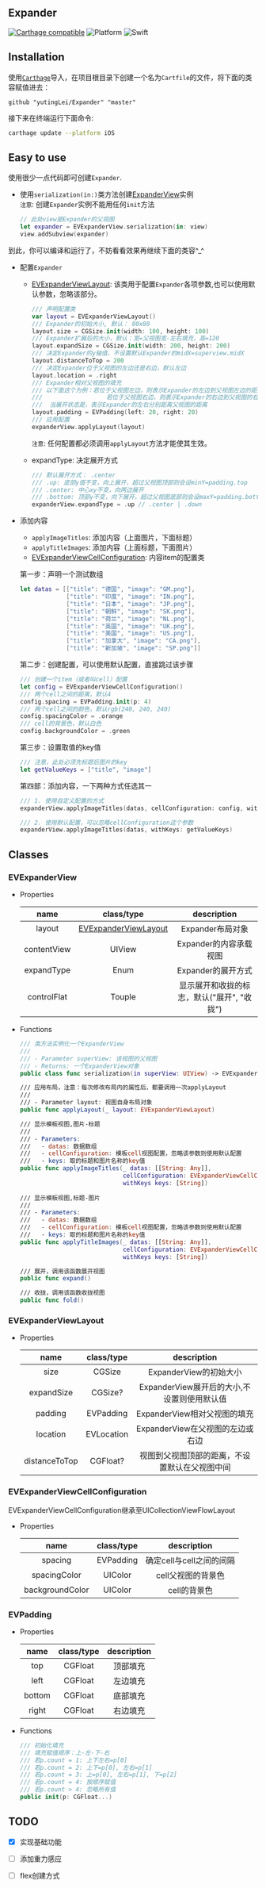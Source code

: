 ## Expander

[![Carthage compatible](https://img.shields.io/badge/Carthage-compatible-4BC51D.svg?style=flat)](https://github.com/Carthage/Carthage) ![Platform](https://img.shields.io/badge/platform-iOS-4BC51D.svg) ![Swift](https://img.shields.io/badge/Swift-4.0-4BC51D.svg)


## Installation

使用[`Carthage`](https://github.com/Carthage/Carthage)导入，在项目根目录下创建一个名为`Cartfile`的文件，将下面的类容赋值进去：

```
github "yutingLei/Expander" "master"
```

接下来在终端运行下面命令:

```sh
carthage update --platform iOS
```

## Easy to use

使用很少一点代码即可创建`Expander`.

* 使用`serialization(in:)`类方法创建[ExpanderView](###evexpanderview)实例  
	`注意`: 创建`Expander`实例不能用任何`init`方法

	```swift
	// 此处view是Expander的父视图
	let expander = EVExpanderView.serialization(in: view)
	view.addSubview(expander)
	```
到此，你可以编译和运行了，不妨看看效果再继续下面的类容^_^

* 配置`Expander`
	- [EVExpanderViewLayout](#viewlayout): 该类用于配置`Expander`各项参数,也可以使用默认参数，忽略该部分。
	
		```swift
		/// 声明配置类
		var layout = EVExpanderViewLayout()
		/// Expander的初始大小, 默认： 80x80
		layout.size = CGSize.init(width: 100, height: 100)
		/// Expander扩展后的大小，默认：宽=父视图宽-左右填充，高=120
		layout.expandSize = CGSize.init(width: 200, height: 200)
		/// 决定Expander的y轴值，不设置默认Expander的midX=superview.midX
		layout.distanceToTop = 200
		/// 决定Expander位于父视图的左边还是右边，默认左边
		layout.location = .right
		/// Expander相对父视图的填充
		/// 以下面这个为例：若位于父视图左边，则表示Expander的左边到父视图左边的距离为20
		///					 若位于父视图右边，则表示Expander的右边到父视图的右边的距离为20
		///	 当展开状态是，表示Expander的左右分别距离父视图的距离
		layout.padding = EVPadding(left: 20, right: 20)
		/// 应用配置
		expanderView.applyLayout(layout)
		```
	
		`注意`: 任何配置都必须调用`applyLayout`方法才能使其生效。
	
	- expandType: 决定展开方式
		
		```swift
		/// 默认展开方式： .center
		/// .up: 底部y值不变，向上展开，超过父视图顶部则会设minY=padding.top
		/// .center: 中心xy不变，向两边展开
		/// .bottom: 顶部y不变，向下展开，超过父视图底部则会设maxY=padding.bottom
		expanderView.expandType = .up // .center | .down
		```

* 添加内容	
	
	- `applyImageTitles`: 添加内容（上面图片，下面标题）
	- `applyTitleImages`: 添加内容（上面标题，下面图片）
	- [EVExpanderViewCellConfiguration](#evexpanderviewcellconfiguration): 内容item的配置类
	
	第一步：声明一个测试数组
	
	```swift
	let datas = [["title": "德国", "image": "GM.png"],
                 ["title": "印度", "image": "IN.png"],
                 ["title": "日本", "image": "JP.png"],
                 ["title": "朝鲜", "image": "SK.png"],
                 ["title": "荷兰", "image": "NL.png"],
                 ["title": "英国", "image": "UK.png"],
                 ["title": "美国", "image": "US.png"],
                 ["title": "加拿大", "image": "CA.png"],
                 ["title": "新加坡", "image": "SP.png"]]
	
	```
	第二步：创建配置，可以使用默认配置，直接跳过该步骤
	
	```swift
	/// 创建一个item（或者叫cell）配置
	let config = EVExpanderViewCellConfiguration()
	/// 两个cell之间的距离，默认4
	config.spacing = EVPadding.init(p: 4)
	/// 两个cell之间的颜色，默认rgb(240, 240, 240)
	config.spacingColor = .orange
	/// cell的背景色，默认白色
	config.backgroundColor = .green
	```
	
	第三步：设置取值的key值
	
	```swift
	/// 注意，此处必须先标题后图片的key
	let getValueKeys = ["title", "image"]
	```
	
	第四部：添加内容，一下两种方式任选其一
	
	```swift
	/// 1. 使用自定义配置的方式
	expanderView.applyImageTitles(datas, cellConfiguration: config, withKeys: getValueKeys)
	
	/// 2. 使用默认配置，可以忽略cellConfiguration这个参数
	expanderView.applyImageTitles(datas, withKeys: getValueKeys)
	```

## Classes

### EVExpanderView

* Properties

	| name | class/type | description |
	| :---: | :---:| :---: |
	| layout | [EVExpanderViewLayout](#evexpanderviewlayout) | Expander布局对象 |
	| contentView | UIView | Expander的内容承载视图 |
	| expandType | Enum | Expander的展开方式 |
	| controlFlat | Touple | 显示展开和收拢的标志，默认("展开", "收拢")|

* Functions

	```swift
	/// 类方法实例化一个ExpanderView
   ///
   /// - Parameter superView: 该视图的父视图
   /// - Returns: 一个ExpanderView对象
	public class func serialization(in superView: UIView) -> EVExpanderView
	
	/// 应用布局，注意：每次修改布局内的属性后，都要调用一次applyLayout
    ///
    /// - Parameter layout: 视图自身布局对象
	public func applyLayout(_ layout: EVExpanderViewLayout)
	
	/// 显示模板视图,图片-标题
    ///
    /// - Parameters:
    ///   - datas: 数据数组
    ///   - cellConfiguration: 模板cell视图配置，忽略该参数则使用默认配置
    ///   - keys: 取的标题和图片名称的key值
    public func applyImageTitles(_ datas: [[String: Any]],
                                 cellConfiguration: EVExpanderViewCellConfiguration,
                                 withKeys keys: [String])
                                 
	/// 显示模板视图,标题-图片
    ///
    /// - Parameters:
    ///   - datas: 数据数组
    ///   - cellConfiguration: 模板cell视图配置，忽略该参数则使用默认配置
    ///   - keys: 取的标题和图片名称的key值
	public func applyTitleImages(_ datas: [[String: Any]],
                                 cellConfiguration: EVExpanderViewCellConfiguration,
                                 withKeys keys: [String])
	
	/// 展开，调用该函数展开视图
	public func expand()  
	
	/// 收拢，调用该函数收拢视图
	public func fold()  
	```
	
	

### EVExpanderViewLayout

* Properties
	
	| name | class/type | description |
	| :---: | :---:| :---: |
	| size | CGSize | ExpanderView的初始大小 |
	| expandSize | CGSize? | ExpanderView展开后的大小,不设置则使用默认值 |
	| padding | EVPadding | ExpanderView相对父视图的填充 |
	| location | EVLocation | ExpanderView在父视图的左边或右边 |
	| distanceToTop | CGFloat? | 视图到父视图顶部的距离，不设置默认在父视图中间 |
	

### EVExpanderViewCellConfiguration

EVExpanderViewCellConfiguration继承至UICollectionViewFlowLayout

* Properties
	
	| name | class/type | description |
	| :---: | :---:| :---: |
	| spacing | EVPadding | 确定cell与cell之间的间隔 |
	| spacingColor | UIColor | cell父视图的背景色 |
	| backgroundColor | UIColor | cell的背景色 |

### EVPadding

* Properties

	| name | class/type | description |
	| :---: | :---:| :---: |
	| top | CGFloat | 顶部填充 |
	| left | CGFloat | 左边填充 |
	| bottom | CGFloat | 底部填充 |
	| right | CGFloat | 右边填充 |
	
* Functions

	```swift
	/// 初始化填充
	/// 填充赋值顺序：上-左-下-右
	/// 若p.count = 1: 上下左右=p[0]
	/// 若p.count = 2: 上下=p[0], 左右=p[1]
	/// 若p.count = 3: 上=p[0], 左右=p[1], 下=p[2]
	/// 若p.count = 4: 按顺序赋值
	/// 若p.count > 4: 忽略所有值
	public init(p: CGFloat...)
	```

## TODO
- [x] 实现基础功能 
- [ ] 添加重力感应  
- [ ] flex创建方式  

